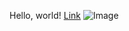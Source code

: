 Hello, world!
[Link](https://lbryton.github.io/cse15l-lab-reports/index)
![Image](https://lbryton.github.io/cse15l-lab-reports/index)